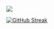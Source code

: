 ![](https://github-readme-stats.vercel.app/api?username=Hexadecagons&count_private=true&show_icons=true&include_all_commits=true&cache_seconds=1800&theme=tokyonight&custom_title=My%20Stats&hide=stars,prs,issues,contribs)

[![GitHub Streak](https://github-readme-streak-stats.herokuapp.com/?user=Hexadecagons&theme=tokyonight)](https://git.io/streak-stats)
